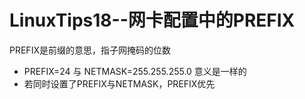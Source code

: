 # LinuxTips18--网卡配置中的PREFIX

PREFIX是前缀的意思，指子网掩码的位数

+ PREFIX=24   与   NETMASK=255.255.255.0    意义是一样的
+ 若同时设置了PREFIX与NETMASK，PREFIX优先

